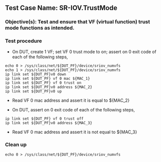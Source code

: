 
## Test Case Name: SR-IOV.TrustMode

### Objective(s): Test and ensure that VF (virtual function) trust mode functions as intended.

### Test procedure

* On DUT, create 1 VF; set VF 0 trust mode to on; assert on 0 exit code of each of the following steps,
```
echo 0 > /sys/class/net/${DUT_PF}/device/sriov_numvfs
echo 1 > /sys/class/net/${DUT_PF}/device/sriov_numvfs
ip link set ${DUT_PF}v0 down
ip link set ${DUT_PF} vf 0 mac ${MAC_1}
ip link set ${DUT_PF} vf 0 trust on
ip link set ${DUT_PF}v0 address ${MAC_2}
ip link set ${DUT_PF}v0 up
```

* Read VF 0 mac address and assert it is equal to ${MAC_2}

* On DUT, assert on 0 exit code of each of the following steps,
```
ip link set ${DUT_PF} vf 0 trust off
ip link set ${DUT_PF}v0 address ${MAC_3}
```

* Read VF 0 mac address and assert it is not equal to ${MAC_3}

### Clean up
```
echo 0 > /sys/class/net/${DUT_PF}/device/sriov_numvfs
```



